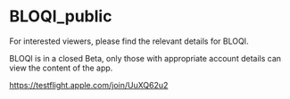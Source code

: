 # BLOQI_public
For interested viewers, please find the relevant details for BLOQI.

BLOQI is in a closed Beta, only those with appropriate account details can view the content of the app.

https://testflight.apple.com/join/UuXQ62u2
